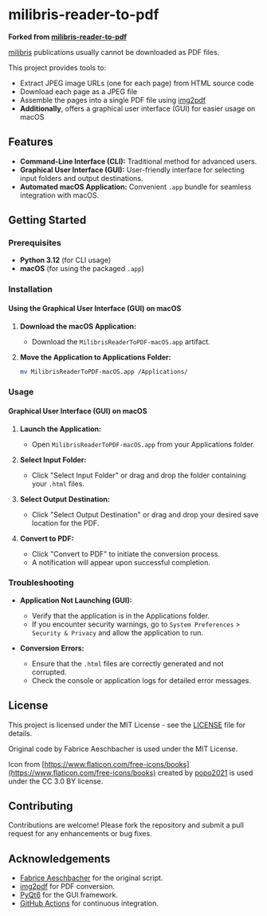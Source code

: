 # milibris-reader-to-pdf

**Forked from [milibris-reader-to-pdf](https://gitlab.com/fabrice.aeschbacher/milibris-reader-to-pdf)**

[milibris](https://www.milibris.com/) publications usually cannot be downloaded as PDF files.

This project provides tools to:

- Extract JPEG image URLs (one for each page) from HTML source code
- Download each page as a JPEG file
- Assemble the pages into a single PDF file using [img2pdf](https://gitlab.mister-muffin.de/josch/img2pdf)
- **Additionally**, offers a graphical user interface (GUI) for easier usage on macOS

## Features

- **Command-Line Interface (CLI):** Traditional method for advanced users.
- **Graphical User Interface (GUI):** User-friendly interface for selecting input folders and output destinations.
- **Automated macOS Application:** Convenient `.app` bundle for seamless integration with macOS.

## Getting Started

### Prerequisites

- **Python 3.12** (for CLI usage)
- **macOS** (for using the packaged `.app`)

### Installation

#### Using the Graphical User Interface (GUI) on macOS

1. **Download the macOS Application:**

   - Download the `MilibrisReaderToPDF-macOS.app` artifact.

2. **Move the Application to Applications Folder:**

   ```bash
   mv MilibrisReaderToPDF-macOS.app /Applications/
   ```

### Usage

#### Graphical User Interface (GUI) on macOS

1. **Launch the Application:**
   - Open `MilibrisReaderToPDF-macOS.app` from your Applications folder.

2. **Select Input Folder:**
   - Click "Select Input Folder" or drag and drop the folder containing your `.html` files.

3. **Select Output Destination:**
   - Click "Select Output Destination" or drag and drop your desired save location for the PDF.

4. **Convert to PDF:**
   - Click "Convert to PDF" to initiate the conversion process.
   - A notification will appear upon successful completion.

### Troubleshooting

- **Application Not Launching (GUI):**
  - Verify that the application is in the Applications folder.
  - If you encounter security warnings, go to `System Preferences` > `Security & Privacy` and allow the application to run.

- **Conversion Errors:**
  - Ensure that the `.html` files are correctly generated and not corrupted.
  - Check the console or application logs for detailed error messages.

## License

This project is licensed under the MIT License - see the [LICENSE](LICENSE) file for details.

Original code by Fabrice Aeschbacher is used under the MIT License.

Icon from [https://www.flaticon.com/free-icons/books](https://www.flaticon.com/free-icons/books) created by [popo2021](https://www.flaticon.com/authors/popo2021) is used under the CC 3.0 BY license.

## Contributing

Contributions are welcome! Please fork the repository and submit a pull request for any enhancements or bug fixes.

## Acknowledgements

- [Fabrice Aeschbacher](https://gitlab.com/fabrice.aeschbacher/milibris-reader-to-pdf) for the original script.
- [img2pdf](https://gitlab.mister-muffin.de/josch/img2pdf) for PDF conversion.
- [PyQt6](https://www.riverbankcomputing.com/software/pyqt/intro) for the GUI framework.
- [GitHub Actions](https://github.com/features/actions) for continuous integration.
